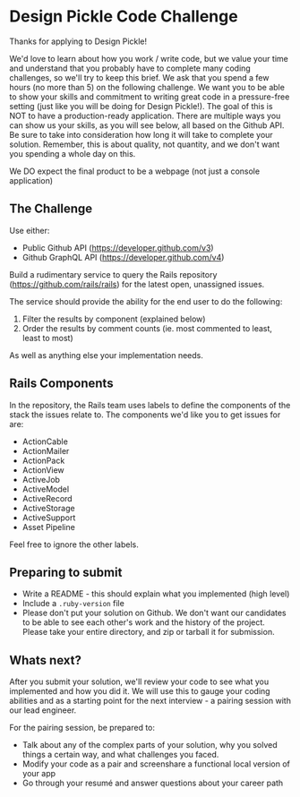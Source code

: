 # Design Pickle Code Challenge

Thanks for applying to Design Pickle!

We'd love to learn about how you work / write code, but we value your time and understand that you probably have to complete many coding challenges, so we'll try to keep this brief. We ask that you spend a few hours (no more than 5) on the following challenge. We want you to be able to show your skills and commitment to writing great code in a pressure-free setting (just like you will be doing for Design Pickle!). The goal of this is NOT to have a production-ready application. There are multiple ways you can show us your skills, as you will see below, all based on the Github API. Be sure to take into consideration how long it will take to complete your solution. Remember, this is about quality, not quantity, and we don't want you spending a whole day on this.

We DO expect the final product to be a webpage (not just a console application)

## The Challenge

Use either:
- Public Github API (https://developer.github.com/v3)
- Github GraphQL API (https://developer.github.com/v4)

Build a rudimentary service to query the Rails repository (https://github.com/rails/rails) for the latest open, unassigned issues.

The service should provide the ability for the end user to do the following:

1. Filter the results by component (explained below)
2. Order the results by comment counts (ie. most commented to least, least to most)

As well as anything else your implementation needs.

## Rails Components

In the repository, the Rails team uses labels to define the components of the stack the issues relate to.  The components we'd like you to get issues for are:

- ActionCable
- ActionMailer
- ActionPack
- ActionView
- ActiveJob
- ActiveModel
- ActiveRecord
- ActiveStorage
- ActiveSupport
- Asset Pipeline

Feel free to ignore the other labels.

## Preparing to submit
- Write a README - this should explain what you implemented (high level)
- Include a `.ruby-version` file
- Please don't put your solution on Github. We don't want our candidates to be able to see each other's work and the history of the project. Please take your entire directory, and zip or tarball it for submission.

## Whats next?
After you submit your solution, we'll review your code to see what you implemented and how you did it. We will use this to gauge your coding abilities and as a starting point for the next interview - a pairing session with our lead engineer.

For the pairing session, be prepared to:

- Talk about any of the complex parts of your solution, why you solved things a certain way, and what challenges you faced.
- Modify your code as a pair and screenshare a functional local version of your app
- Go through your resumé and answer questions about your career path
